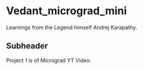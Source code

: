 # Vedant_micrograd_mini

Learnings from the Legend himself Andrej Karapathy.

## Subheader

Project 1 is of Micrograd YT Video.
